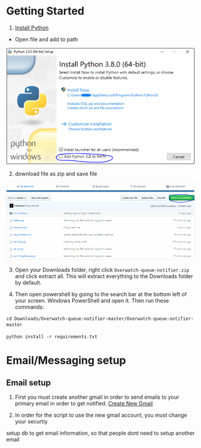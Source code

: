 # Getting Started

1. [Install Python](https://www.python.org/downloads/) 

 - Open file and add to path

![GitHub Logo](/instructions/installpython.PNG)



2. download file as zip and save file

![GitHub Logo](/instructions/download.PNG)

3. Open your Downloads folder, right click ```Overwatch-queue-notifier.zip ``` and click extract all. This will extract everything to the Downloads folder by default.

4. Then open powershell by going to the search bar at the bottom left of your screen. Windows PowerShell and open it. Then run these commands: 
```
cd Downloads/Overwatch-queue-notifier-master/Overwatch-queue-notifier-master

python install -r requirements.txt
```


# Email/Messaging setup

## Email setup

1. First you must create another gmail in order to send emails to your primary email in order to get notified.
[Create New Gmail](https://accounts.google.com/signup/v2/webcreateaccount?flowName=GlifWebSignIn&flowEntry=SignUp)

2. In order for the script to use the new gmail account, you must change your securtiy




setup db to get email information, so that people dont need to setup another email
